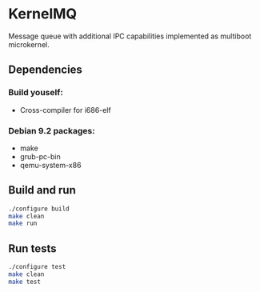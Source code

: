 KernelMQ
========

Message queue with additional IPC capabilities implemented as multiboot microkernel.

Dependencies
------------

### Build youself:

* Cross-compiler for i686-elf

### Debian 9.2 packages:

* make
* grub-pc-bin
* qemu-system-x86

Build and run
-------------

```sh
./configure build
make clean
make run
```

Run tests
---------

```sh
./configure test
make clean
make test
```
